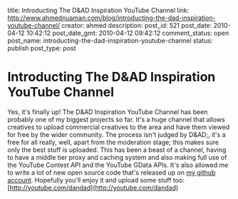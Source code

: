 title: Introducting The D&AD Inspiration YouTube Channel
link: http://www.ahmednuaman.com/blog/introducting-the-dad-inspiration-youtube-channel/
creator: ahmed
description: 
post_id: 521
post_date: 2010-04-12 10:42:12
post_date_gmt: 2010-04-12 09:42:12
comment_status: open
post_name: introducting-the-dad-inspiration-youtube-channel
status: publish
post_type: post

# Introducting The D&AD Inspiration YouTube Channel

Yes, it's finally up! The D&AD Inspiration YouTube Channel has been probably one of my biggest projects so far. It's a huge channel that allows creatives to upload commercial creatives to the area and have them viewed for free by the wider community. The process isn't judged by D&AD;, it's a free for all really, well, apart from the moderation stage; this makes sure only the best stuff is uploaded. This has been a beast of a channel, having to have a middle tier proxy and caching system and also making full use of the YouTube Contest API and the YouTube GData APIs. It's also allowed me to write a lot of new open source code that's released up on [my github account](http://www.github.com/ahmednuaman). Hopefully you'll enjoy it and upload some stuff too: [http://youtube.com/dandad](http://youtube.com/dandad)